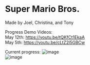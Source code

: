 # Super Mario Bros.
Made by Joel, Christina, and Tony

Progress Demo Videos: \
May 12th: https://youtu.be/tQKfCt1EkaA \
May 5th: https://youtu.be/cLtZ2l5GBCw

Current progress: 
![image](https://github.com/J0ELh/2DPlatformer/assets/109251338/83c7a062-f88a-47e4-a309-c263add93564)
\
![image](https://github.com/J0ELh/2DPlatformer/assets/109251338/e78f2588-2de2-431a-b190-0decd2707082)
